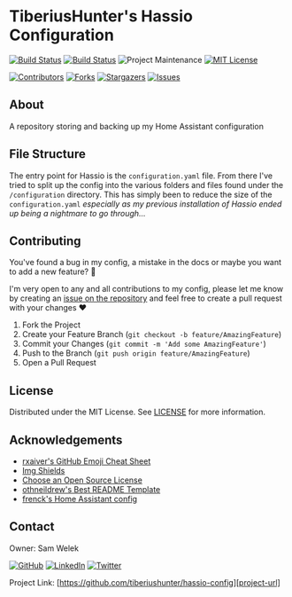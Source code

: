 # TiberiusHunter's Hassio Configuration

<!-- PROJECT SHIELDS -->
<!--
*** I'm using markdown "reference style" links for readability.
*** Reference links are enclosed in brackets [ ] instead of parentheses ( ).
*** See the bottom of this document for the declaration of the reference variables
*** for contributors-url, forks-url, etc. This is an optional, concise syntax you may use.
*** https://www.markdownguide.org/basic-syntax/#reference-style-links
-->

[![Build Status][travis-ci-shield-main]][travis-ci-url]
[![Build Status][travis-ci-shield-dev]][travis-ci-url]
![Project Maintenance][maintenance-shield] 
[![MIT License][license-shield]][license-url]

[![Contributors][contributors-shield]][contributors-url]
[![Forks][forks-shield]][forks-url]
[![Stargazers][stars-shield]][stars-url]
[![Issues][issues-shield]][issues-url]

<!-- ABOUT -->
## About

A repository storing and backing up my Home Assistant configuration

## File Structure

The entry point for Hassio is the `configuration.yaml` file. From there I've tried to split up the config into the various folders and files found under the `/configuration` directory. This has simply been to reduce the size of the `configuration.yaml` *especially as my previous installation of Hassio ended up being a nightmare to go through...*

<!-- CONTRIBUTING -->
## Contributing

You've found a bug in my config, a mistake in the docs or maybe you want to add a new feature? :thinking: 

I'm very open to any and all contributions to my config, please let me know by creating an [issue on the repository][issues-url] and feel free to create a pull request with your changes :heart:

1. Fork the Project
2. Create your Feature Branch (`git checkout -b feature/AmazingFeature`)
3. Commit your Changes (`git commit -m 'Add some AmazingFeature'`)
4. Push to the Branch (`git push origin feature/AmazingFeature`)
5. Open a Pull Request

<!-- LICENSE -->
## License

Distributed under the MIT License. See [LICENSE][license-url] for more information.

<!-- ACKNOWLEDGEMENTS -->
## Acknowledgements

* [rxaiver's GitHub Emoji Cheat Sheet][1]
* [Img Shields][2]
* [Choose an Open Source License][3]
* [othneildrew's Best README Template][4]
* [frenck's Home Assistant config][5]

<!-- CONTACT -->
## Contact

Owner: Sam Welek

[![GitHub][github-shield]][github-url] 
[![LinkedIn][linkedin-shield]][linkedin-url]
[![Twitter][twitter-shield]][twitter-url]

Project Link: [https://github.com/tiberiushunter/hassio-config][project-url]

<!-- MARKDOWN LINKS & IMAGES -->
<!-- https://www.markdownguide.org/basic-syntax/#reference-style-links -->

<!-- Project Specific -->
[project-url]: https://github.com/tiberiushunter/hassio-config

[travis-ci-shield-dev]: https://img.shields.io/travis/com/tiberiushunter/hassio-config/dev?logo=travis&style=for-the-badge&label=dev
[travis-ci-shield-main]: https://img.shields.io/travis/com/tiberiushunter/hassio-config/main?logo=travis&style=for-the-badge&label=main

[travis-ci-url]: https://travis-ci.com/tiberiushunter/hassio-config

[maintenance-shield]: https://img.shields.io/maintenance/yes/2020.svg?style=for-the-badge

[contributors-shield]: https://img.shields.io/github/contributors/tiberiushunter/hassio-config.svg?style=for-the-badge
[contributors-url]: https://github.com/tiberiushunter/hassio-config/graphs/contributors

[forks-shield]: https://img.shields.io/github/forks/tiberiushunter/hassio-config.svg?style=for-the-badge
[forks-url]: https://github.com/tiberiushunter/hassio-config/network/members

[stars-shield]: https://img.shields.io/github/stars/tiberiushunter/hassio-config.svg?style=for-the-badge
[stars-url]: https://github.com/tiberiushunter/hassio-config/stargazers

[issues-shield]: https://img.shields.io/github/issues/tiberiushunter/hassio-config.svg?style=for-the-badge
[issues-url]: https://github.com/tiberiushunter/hassio-config/issues

[license-shield]: https://img.shields.io/github/license/tiberiushunter/hassio-config.svg?style=for-the-badge
[license-url]: https://github.com/tiberiushunter/hassio-config/blob/main/LICENSE

<!-- Contact Specific -->
[github-shield]: https://img.shields.io/badge/-GitHub-black.svg?style=for-the-badge&logo=github&colorB=555
[github-url]: https://github.com/tiberiushunter

[linkedin-shield]: https://img.shields.io/badge/-LinkedIn-black.svg?style=for-the-badge&logo=linkedin&colorB=555
[linkedin-url]: https://linkedin.com/in/sam-welek

[twitter-shield]: https://img.shields.io/badge/-Twitter-black.svg?style=for-the-badge&logo=twitter&colorB=555
[twitter-url]: https://twitter.com/samwelek

<!-- Acknowledgement Specific -->
[1]: https://gist.github.com/rxaviers/7360908
[2]: https://shields.io
[3]: https://choosealicense.com
[4]: https://github.com/othneildrew/Best-README-Template
[5]: https://github.com/frenck/home-assistant-config
